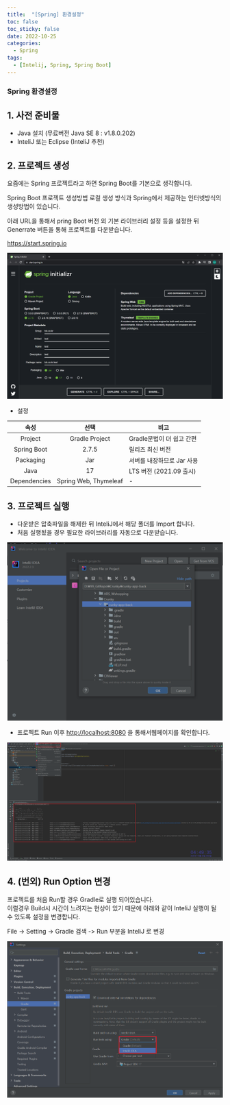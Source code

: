 ```yaml
---
title:  "[Spring] 환경설정" 
toc: false
toc_sticky: false
date: 2022-10-25
categories:
  - Spring
tags:
  - [Intelij, Spring, Spring Boot]
---
```



### Spring 환경설정

## 1. 사전 준비물
- Java 설치 (무료버전 Java SE 8 : v1.8.0.202)  
- InteliJ 또는 Eclipse (InteliJ 추천)

## 2. 프로젝트 생성
요즘에는 Spring 프로젝트라고 하면 Spring Boot를 기본으로 생각합니다.   

Spring Boot 프로젝트 생성방법 로컬 생성 방식과 Spring에서 제공하는 인터넷방식의 생성방법이 있습니다.

아래 URL을 통해서 pring Boot 버전 외 기본 라이브러리 설정 등을 설정한 뒤 Generrate 버튼을 통해 프로젝트를 다운받습니다.

  <https://start.spring.io>

![프로젝트 생성](/assets/images/2022-10-25-springboot/spring-starter.png)

- 설정  

|속성|선택|비고|
|:--:|:--:|--|
|Project|Gradle Project|Gradle문법이 더 쉽고 간편|
|Spring Boot|2.7.5|릴리즈 최신 버전|
|Packaging|Jar|서버를 내장하므로 Jar 사용|
|Java|17|LTS 버전 (2021.09 출시)|
|Dependencies|Spring Web, Thymeleaf|-|

## 3. 프로젝트 실행
- 다운받은 압축파일을 해제한 뒤 InteliJ에서 해당 폴더를 Import 합니다.  
- 처음 실행됬을 경우 필요한 라이브러리를 자동으로 다운받습니다.

![프로젝트 Import](/assets/images/2022-10-25-springboot/import.png)

- 프로젝트 Run 이후 <http://localhost:8080> 을 통해서웹페이지를 확인합니다.

![프로젝트 Run](/assets/images/2022-10-25-springboot/run.png)

## 4. (번외) Run Option 변경
프로젝트를 처음 Run할 경우 Gradle로 실행 되어있습니다.  
이럴경우 Build시 시간이 느려지는 현상이 있기 때문에 아래와 같이 InteliJ 실행이 될 수 있도록 설정을 변경합니다.

File -> Setting -> Gradle 검색 -> Run 부분을 InteliJ 로 변경

![InteliJ Run](/assets/images/2022-10-25-springboot/run-using.png)